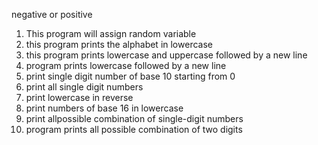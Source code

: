 negative or positive
1. This program will assign random variable
3. this program prints the alphabet in lowercase
3. this program prints lowercase and uppercase followed by a new line
4. program prints lowercase followed by a new line
5. print single digit number of base 10 starting from 0
6. print all single digit numbers
7. print lowercase in reverse
8. print numbers of base 16 in lowercase
9. print allpossible combination of single-digit numbers
10. program prints all possible combination of two digits
